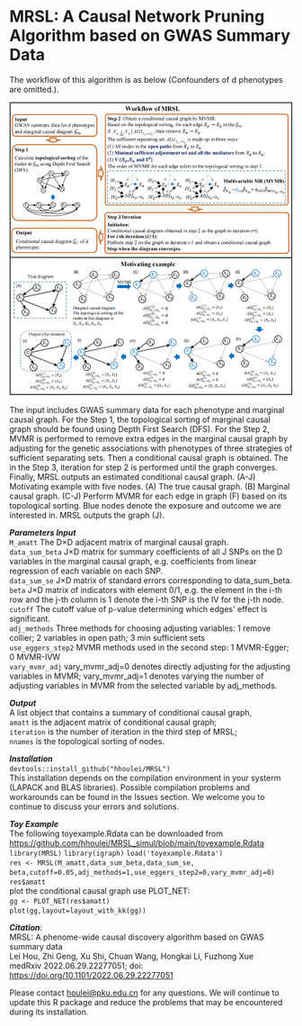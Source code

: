 # MRSL: A Causal Network Pruning Algorithm based on GWAS Summary Data
 
The workflow of this algorithm is as below (Confounders of d phenotypes are omitted.).  

![Figure 1](https://github.com/hhoulei/MRSL_simul/blob/main/Figure%201_00.png)  

The input includes GWAS summary data for each phenotype and marginal causal graph. For the Step 1, the topological sorting of marginal causal graph should be found using Depth First Search (DFS). For the Step 2, MVMR is performed to remove extra edges in the marginal causal graph by adjusting for the genetic associations with phenotypes of three strategies of sufficient separating sets. Then a conditional causal graph is obtained. The in the Step 3, iteration for step 2 is performed until the graph converges. Finally, MRSL outputs an estimated conditional causal graph. (A-J) Motivating example with five nodes. (A) The true causal graph. (B) Marginal causal graph. (C-J) Perform MVMR for each edge in graph (F) based on its topological sorting. Blue nodes denote the exposure and outcome we are interested in. MRSL outputs the graph (J). 

***Parameters Input***   
`M_amatt` The D×D adjacent matrix of marginal causal graph.  
`data_sum_beta` J×D matrix for summary coefficients of all J SNPs on the D variables in the marginal causal graph, e.g. coefficients from linear regression of each variable on each SNP.  
`data_sum_se` J×D matrix of standard errors corresponding to data_sum_beta.  
`beta` J×D matrix of indicators with element 0/1, e.g. the element in the i-th row and the j-th column is 1 denote the i-th SNP is the IV for the j-th node.  
`cutoff` The cutoff value of p-value determining which edges' effect is significant.  
`adj_methods` Three methods for choosing adjusting variables: 1 remove collier; 2 variables in open path; 3 min sufficient sets  
`use_eggers_step2` MVMR methods used in the second step: 1 MVMR-Egger; 0 MVMR-IVW  
`vary_mvmr_adj` vary_mvmr_adj=0 denotes directly adjusting for the adjusting variables in MVMR; vary_mvmr_adj=1 denotes varying the number of adjusting variables in MVMR from the selected variable by adj_methods.  

***Output***   
A list object that contains a summary of conditional causal graph,   
`amatt` is the adjacent matrix of conditional causal graph;  
`iteration` is the number of iteration in the third step of MRSL;  
`nnames` is the topological sorting of nodes.  

***Installation***  
`devtools::install_github("hhoulei/MRSL")`  
This installation depends on the compilation environment in your systerm (LAPACK and BLAS libraries). Possible compilation problems and workarounds can be found in the Issues section. We welcome you to continue to discuss your errors and solutions.  

***Toy Example***  
The following toyexample.Rdata can be downloaded from https://github.com/hhoulei/MRSL_simul/blob/main/toyexample.Rdata   
`library(MRSL)` 
`library(igraph)` 
`load('toyexample.Rdata')`  
`res <- MRSL(M_amatt,data_sum_beta,data_sum_se,`  
`beta,cutoff=0.05,adj_methods=1,use_eggers_step2=0,vary_mvmr_adj=0)`  
`res$amatt`  
plot the conditional causal graph use PLOT_NET:  
`gg <- PLOT_NET(res$amatt)`  
`plot(gg,layout=layout_with_kk(gg))`  


***Citation***:  
MRSL: A phenome-wide causal discovery algorithm based on GWAS summary data  
Lei Hou, Zhi Geng, Xu Shi, Chuan Wang, Hongkai Li, Fuzhong Xue  
medRxiv 2022.06.29.22277051; doi: https://doi.org/10.1101/2022.06.29.22277051  

Please contact houlei@pku.edu.cn for any questions. We will continue to update this R package and reduce the problems that may be encountered during its installation.
